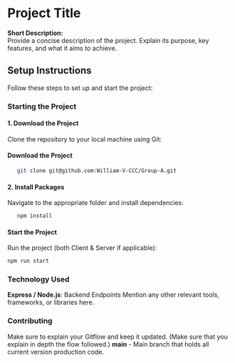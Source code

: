 # Project Title

**Short Description:**  
Provide a concise description of the project. Explain its purpose, key features, and what it aims to achieve.


## Setup Instructions

Follow these steps to set up and start the project:

### Starting the Project

#### 1. Download the Project
Clone the repository to your local machine using Git:
#### Download the Project
```sh
   git clone git@github.com:William-V-CCC/Group-A.git
   ```
   #### 2. Install Packages
   Navigate to the appropriate folder and install dependencies:
```sh
   npm install
```
#### Start the Project
Run the project (both Client & Server if applicable):

```sh
npm run start
```

### Technology Used
**Express / Node.js**: Backend Endpoints
Mention any other relevant tools, frameworks, or libraries here.

### Contributing
Make sure to explain your Gitflow and keep it updated. (Make sure that you explain in depth the flow followed.)
**main** - Main branch that holds all current version production code.
